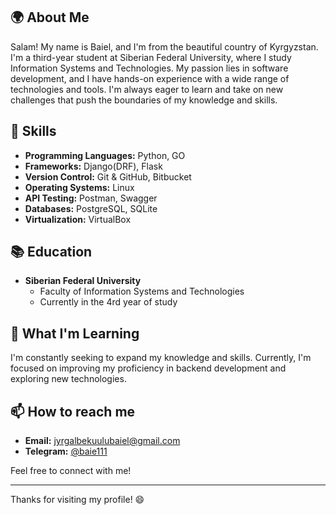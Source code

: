 ## 🌍 About Me

Salam! My name is Baiel, and I'm from the beautiful country of Kyrgyzstan. I'm a third-year student at Siberian Federal University, where I study Information Systems and Technologies. My passion lies in software development, and I have hands-on experience with a wide range of technologies and tools. I'm always eager to learn and take on new challenges that push the boundaries of my knowledge and skills.

## 🔧 Skills

- **Programming Languages:** Python, GO
- **Frameworks:** Django(DRF), Flask
- **Version Control:** Git & GitHub, Bitbucket
- **Operating Systems:** Linux
- **API Testing:** Postman, Swagger
- **Databases:** PostgreSQL, SQLite
- **Virtualization:** VirtualBox

## 📚 Education

- **Siberian Federal University**
  - Faculty of Information Systems and Technologies
  - Currently in the 4rd year of study

## 🌱 What I'm Learning

I'm constantly seeking to expand my knowledge and skills. Currently, I'm focused on improving my proficiency in backend development and exploring new technologies.

## 📫 How to reach me

- **Email:** jyrgalbekuulubaiel@gmail.com
- **Telegram:** [@baie111](https://t.me/baie111)
  
Feel free to connect with me!

---

Thanks for visiting my profile! 😄
